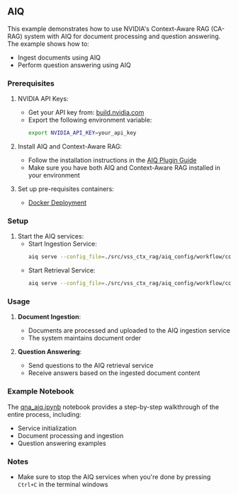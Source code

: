 <!--
SPDX-FileCopyrightText: Copyright (c) 2025 NVIDIA CORPORATION & AFFILIATES. All rights reserved.
SPDX-License-Identifier: Apache-2.0
 *
Licensed under the Apache License, Version 2.0 (the "License");
you may not use this file except in compliance with the License.
You may obtain a copy of the License at
 *
http://www.apache.org/licenses/LICENSE-2.0
 *
Unless required by applicable law or agreed to in writing, software
distributed under the License is distributed on an "AS IS" BASIS,
WITHOUT WARRANTIES OR CONDITIONS OF ANY KIND, either express or implied.
See the License for the specific language governing permissions and
limitations under the License.
-->

## AIQ

This example demonstrates how to use NVIDIA's Context-Aware RAG (CA-RAG) system with AIQ for document processing and question answering. The example shows how to:
- Ingest documents using AIQ
- Perform question answering using AIQ

### Prerequisites

1. NVIDIA API Keys:
   - Get your API key from: [build.nvidia.com](https://build.nvidia.com)
   - Export the following environment variable:
     ```bash
     export NVIDIA_API_KEY=your_api_key
     ```

2. Install AIQ and Context-Aware RAG:
   - Follow the installation instructions in the [AIQ Plugin Guide](../guides/aiq/aiq_install.md)
   - Make sure you have both AIQ and Context-Aware RAG installed in your environment

3. Set up pre-requisites containers:
    - [Docker Deployment](../guides/docker/compose.md)

### Setup

1. Start the AIQ services:
   - Start Ingestion Service:
     ```bash
     aiq serve --config_file=./src/vss_ctx_rag/aiq_config/workflow/config-ingestion-workflow.yml --port 8000
     ```
   - Start Retrieval Service:
     ```bash
     aiq serve --config_file=./src/vss_ctx_rag/aiq_config/workflow/config-retrieval-workflow.yml --port 8001
     ```

### Usage

1. **Document Ingestion**:
   - Documents are processed and uploaded to the AIQ ingestion service
   - The system maintains document order

2. **Question Answering**:
   - Send questions to the AIQ retrieval service
   - Receive answers based on the ingested document content

### Example Notebook

The [qna_aiq.ipynb](https://github.com/NVIDIA/context-aware-rag/blob/main/examples/qna_aiq.ipynb) notebook provides a step-by-step walkthrough of the entire process, including:
- Service initialization
- Document processing and ingestion
- Question answering examples

### Notes

- Make sure to stop the AIQ services when you're done by pressing `Ctrl+C` in the terminal windows
